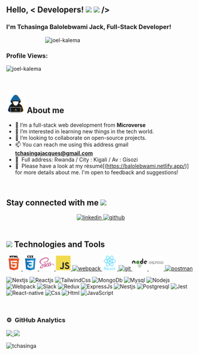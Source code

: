 <h2> Hello, < Developers! <img src = "https://raw.githubusercontent.com/MartinHeinz/MartinHeinz/master/wave.gif" width = 30px>  <img src="https://camo.githubusercontent.com/d3359cb00ab0b5ed8f2e1fe3fceb4fbaf3b614340f8c0db99c17b9f50b351770/68747470733a2f2f656d6f6a69732e736c61636b6d6f6a69732e636f6d2f656d6f6a69732f696d616765732f313533313834393433302f343234362f626c6f622d73756e676c61737365732e6769663f31353331383439343330" width="35"> /> </h2>
<p align='center'>
   
</p>

<h3 align="left">I'm Tchasinga Balolebwami Jack,  Full-Stack Developer! </h3>
<p><img align="right" src="https://github.com/Adam-pw/Adam-pw/blob/main/animation_500_kxa883sd.gif" alt="joel-kalema" width="400"/></p>

<br>

<p align="right"> <h3>Profile Views:</h3> <img src="https://komarev.com/ghpvc/?username=joel-kalema&label=Profile%20views&color=0e75b6&style=flat"
    alt="joel-kalema" /> 
  </p>

<br>

## <picture><img src = "https://github.com/0xAbdulKhalid/0xAbdulKhalid/raw/main/assets/mdImages/about_me.gif" width = 50px></picture> **About me**

- 🌱 I’m a full-stack web development from **Microverse**
- 👀 I’m interested in learning new things in the tech world.
- 💞️ I’m looking to collaborate on open-source projects.
- 📫 You can reach me using this address gmail **tchasingajacques@gmail.com**
- 💬 &nbsp;Full address: Rwanda / City : Kigali / Av : Gisozi 
- 📄 &nbsp;Please have a look at my résumé[(https://balolebwami.netlify.app/)] for more details about me. I'm open to feedback and suggestions!


<br>

<h2 align="left">Stay connected with me <img src='https://raw.githubusercontent.com/ShahriarShafin/ShahriarShafin/main/Assets/handshake.gif' width="100px"></h2>
<div align="center">
<a href="https://www.linkedin.com/in/tchasinga-jacques-76aba7214/" target="_blank">
<img src=https://img.shields.io/badge/linkedin-%231E77B5.svg?&style=for-the-badge&logo=linkedin&logoColor=white alt=linkedin style="margin-bottom: 5px;" />
</a>
<a href="https://github.com/tchasinga" target="_blank">
<img src=https://img.shields.io/badge/github-%2324292e.svg?&style=for-the-badge&logo=github&logoColor=white alt=github style="margin-bottom: 5px;" />
</a>  
</div> 

<br>

## <img src="https://media2.giphy.com/media/QssGEmpkyEOhBCb7e1/giphy.gif?cid=ecf05e47a0n3gi1bfqntqmob8g9aid1oyj2wr3ds3mg700bl&rid=giphy.gif" width ="25"> Technologies and Tools

<p align="left">
    <a href="https://www.w3.org/html/" target="_blank"> <img src="https://raw.githubusercontent.com/devicons/devicon/master/icons/html5/html5-original-wordmark.svg" alt="html5" width="40" height="40"/> </a>
    <a href="https://www.w3schools.com/css/" target="_blank"> <img src="https://raw.githubusercontent.com/devicons/devicon/master/icons/css3/css3-original-wordmark.svg" alt="css3" width="40" height="40"/> </a>
<a href="https://sass-lang.com" target="_blank"> <img src="https://raw.githubusercontent.com/devicons/devicon/master/icons/sass/sass-original.svg" alt="sass" width="40" height="40"/> </a>
    <a href="https://developer.mozilla.org/en-US/docs/Web/JavaScript" target="_blank"> <img src="https://raw.githubusercontent.com/devicons/devicon/master/icons/javascript/javascript-original.svg" alt="javascript" width="40" height="40"/> </a>
<a href="https://webpack.js.org/" target="_blank"> <img src="https://www.vectorlogo.zone/logos/js_webpack/js_webpack-icon.svg" alt="webpack" width="40" height="40"/> </a>
<a href="https://reactjs.org/" target="_blank"> <img src="https://raw.githubusercontent.com/devicons/devicon/master/icons/react/react-original-wordmark.svg" alt="react" width="40" height="40"/> </a>
<a href="https://git-scm.com/" target="_blank"> <img src="https://www.vectorlogo.zone/logos/git-scm/git-scm-icon.svg" alt="git" width="40" height="40"/> </a>
 <a href="https://nodejs.org" target="_blank"> <img src="https://raw.githubusercontent.com/devicons/devicon/master/icons/nodejs/nodejs-original-wordmark.svg" alt="nodejs" width="40" height="40"/> </a>
    <a href="https://expressjs.com" target="_blank"> <img src="https://raw.githubusercontent.com/devicons/devicon/master/icons/express/express-original-wordmark.svg" alt="express" width="40" height="40"/> </a>
<a href="https://www.postman.com/" target="_blank"> <img src="https://www.vectorlogo.zone/logos/getpostman/getpostman-icon.svg" alt="postman" width="40" height="40"/> </a>
    </p>
 

 
![Nextjs](https://img.shields.io/badge/Nextjs-%23000000.svg?style=for-the-badge&logo=next.js&logoColor=white)
![Reactjs](https://img.shields.io/badge/Reactjs-%23061DAF.svg?style=for-the-badge&logo=react&logoColor=white)
![TailwindCss](https://img.shields.io/badge/TailwindCss-%2338B2AC.svg?style=for-the-badge&logo=tailwind-css&logoColor=white)
![MongoDb](https://img.shields.io/badge/MongoDb-%2347A248.svg?style=for-the-badge&logo=mongodb&logoColor=white)
![Mysql](https://img.shields.io/badge/mysql-%2300f.svg?style=for-the-badge&logo=mysql&logoColor=white)
![Nodejs](https://img.shields.io/badge/Nodejs-%2343853D.svg?style=for-the-badge&logo=node.js&logoColor=white)
![Webpack](https://img.shields.io/badge/Webpack-%238DD6F9.svg?style=for-the-badge&logo=webpack&logoColor=black)
![Slack](https://img.shields.io/badge/Slack-4A154B?style=for-the-badge&logo=slack&logoColor=white)
![Redux](https://img.shields.io/badge/redux-%23593d88.svg?style=for-the-badge&logo=redux&logoColor=white)
![ExpressJs](https://img.shields.io/badge/ExpressJs-%23404d59.svg?style=for-the-badge&logo=express&logoColor=white)
![Nestjs](https://img.shields.io/badge/Nestjs-%23E0234E.svg?style=for-the-badge&logo=nestjs&logoColor=white)
![Postgresql](https://img.shields.io/badge/Postgresql-%23316192.svg?style=for-the-badge&logo=postgresql&logoColor=white)
![Jest](https://img.shields.io/badge/Jest-%23C21325.svg?style=for-the-badge&logo=jest&logoColor=white)
![React-native](https://img.shields.io/badge/Reactnative-%232D2D2D.svg?style=for-the-badge&logo=react&logoColor=white)
![Css](https://img.shields.io/badge/Css-%231572B6.svg?style=for-the-badge&logo=css3&logoColor=white)
![Html](https://img.shields.io/badge/Html-%23E34F26.svg?style=for-the-badge&logo=html5&logoColor=white)
![JavaScript](https://img.shields.io/badge/JavaScript-%23F7DF1E.svg?style=for-the-badge&logo=javascript&logoColor=black)

<br>

### ⚙️ &nbsp;GitHub Analytics

<p>
<a href="https://github.com/AVS1508">
  <img height="180em" src="https://github-readme-stats-eight-theta.vercel.app/api?username=tchasinga&show_icons=true&theme=algolia&include_all_commits=true&count_private=true"/>
  <img height="180em" src="https://github-readme-stats-eight-theta.vercel.app/api/top-langs/?username=tchasinga&layout=compact&langs_count=8&theme=algolia"/>
</a>
</p>

<p><img height="180em" src="https://github-readme-streak-stats.herokuapp.com/?user=tchasinga&theme=dark&background=0d1117&date_format=M%20j%5B%2C%20Y%5D" alt="tchasinga" /></p>

<!-- <br>
<h3>Trophies :-</h3>
<p align="left"> <a href="https://github.com/ryo-ma/github-profile-trophy"><img
      src="https://github-profile-trophy.vercel.app/?username=adam-pw&bg_color=0d1117&text_color=ffffff" alt="joel-kalema" /></a> </p> -->
